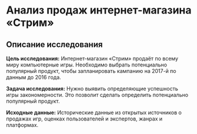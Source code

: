 # Анализ продаж интернет-магазина «Стрим»
## Описание исследования
**Цель исследования:** Интернет-магазин «Стрим» продаёт по всему миру компьютерные игры. Необходимо выбрать потенциально популярный продукт, чтобы запланировать кампанию на 2017-й по данным до 2016 года.

**Задача исследования:** Нужно выявить определяющие успешность игры закономерности. Это позволит сделать определить потенциально популярный продукт.

**Исходные данные:** Исторические данные из открытых источников о продажах игр, оценках пользователей и экспертов, жанрах и платформах.  

